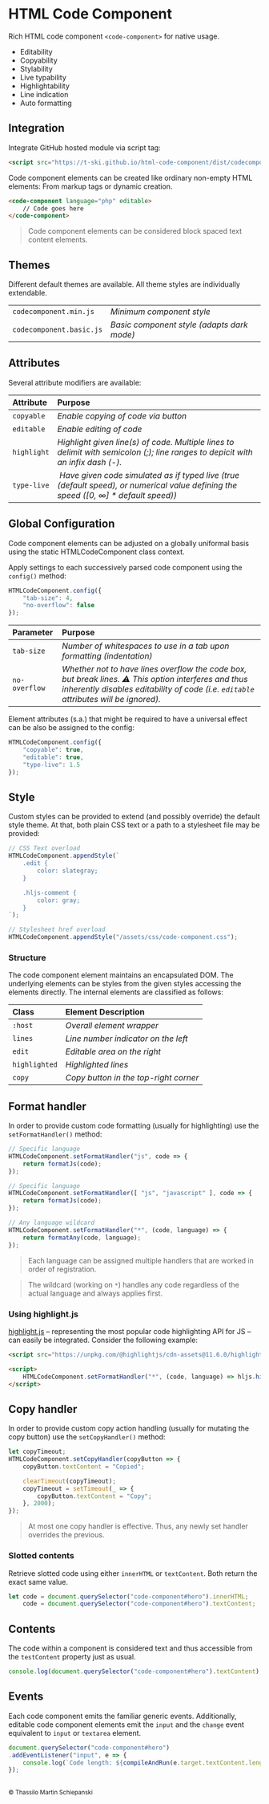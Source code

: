 # HTML Code Component

Rich HTML code component `<code-component>` for native usage.

- Editability
- Copyability
- Stylability
- Live typability
- Highlightability
- Line indication
- Auto formatting

## Integration

Integrate GitHub hosted module via script tag:

``` html
<script src="https://t-ski.github.io/html-code-component/dist/codecomponent.basic.js"></script>
```

Code component elements can be created like ordinary non-empty HTML elements: From markup tags or dynamic creation.

``` html
<code-component language="php" editable>
    // Code goes here
</code-component>
```

> Code component elements can be considered block spaced text content elements.

## Themes

Different default themes are available. All theme styles are individually extendable.

|    |    |
| :- | :- |
| `codecomponent.min.js`   | *Minimum component style*       |
| `codecomponent.basic.js` | *Basic component style (adapts dark mode)* |

## Attributes

Several attribute modifiers are available:

| Attribute | Purpose |
| :--- | :------ |
| `copyable` | *Enable copying of code via button* |
| `editable` | *Enable editing of code* |
| `highlight` | *Highlight given line(s) of code. Multiple lines to delimit with semicolon (;); line ranges to depicit with an infix dash (-).* |
| `type-live`| *Have given code simulated as if typed live (true (default speed), or numerical value defining the speed ([0, ∞] * default speed))* |

## Global Configuration

Code component elements can be adjusted on a globally uniformal basis using the static HTMLCodeComponent class context.  
  
Apply settings to each successively parsed code component using the `config()` method: 

``` js
HTMLCodeComponent.config({
    "tab-size": 4,
    "no-overflow": false
});
```

| Parameter | Purpose |
| :--- | :------ |
| `tab-size` | *Number of whitespaces to use in a tab upon formatting (indentation)* |
| `no-overflow` | *Whether not to have lines overflow the code box, but break lines. :warning: This option interferes and thus inherently disables editability of code (i.e. `editable` attributes will be ignored).* |

Element attributes (s.a.) that might be required to have a universal effect can be also be assigned to the config:

``` js
HTMLCodeComponent.config({
    "copyable": true,
    "editable": true,
    "type-live": 1.5
});
```

## Style

Custom styles can be provided to extend (and possibly override) the default style theme. At that, both plain CSS text or a path to a stylesheet file may be provided:

``` js
// CSS Text overload
HTMLCodeComponent.appendStyle(`
    .edit {
        color: slategray;
    }

    .hljs-comment {
        color: gray;
    }
`);

// Stylesheet href overload
HTMLCodeComponent.appendStyle("/assets/css/code-component.css");
```

### Structure

The code component element maintains an encapsulated DOM. The underlying elements can be styles from the given styles accessing the elements directly. The internal elements are classified as follows:

| Class | Element Description |
| :--- | :------------------- |
| `:host` | *Overall element wrapper* |
| `lines` | *Line number indicator on the left* |
| `edit` | *Editable area on the right* |
| `highlighted` | *Highlighted lines* |
| `copy` | *Copy button in the top-right corner* |

## Format handler

In order to provide custom code formatting (usually for highlighting) use the `setFormatHandler()` method:

``` js
// Specific language
HTMLCodeComponent.setFormatHandler("js", code => {
    return formatJs(code);
});

// Specific language
HTMLCodeComponent.setFormatHandler([ "js", "javascript" ], code => {
    return formatJs(code);
});

// Any language wildcard
HTMLCodeComponent.setFormatHandler("*", (code, language) => {
    return formatAny(code, language);
});
```

> Each language can be assigned multiple handlers that are worked in order of registration.

> The wildcard (working on `*`) handles any code regardless of the actual language and always applies first.

### Using highlight.js

[highlight.js](https://highlightjs.org/) – representing the most popular code highlighting API for JS – can easily be integrated. Consider the following example:

``` html
<script src="https://unpkg.com/@highlightjs/cdn-assets@11.6.0/highlight.min.js"></script>

<script>
    HTMLCodeComponent.setFormatHandler("*", (code, language) => hljs.highlight(code, { language }).value);
</script>
```

## Copy handler

In order to provide custom copy action handling (usually for mutating the copy button) use the `setCopyHandler()` method:

``` js
let copyTimeout;
HTMLCodeComponent.setCopyHandler(copyButton => {
    copyButton.textContent = "Copied";

    clearTimeout(copyTimeout);
    copyTimeout = setTimeout(_ => {
        copyButton.textContent = "Copy";
    }, 2000);
});
```

> At most one copy handler is effective. Thus, any newly set handler overrides the previous.

### Slotted contents

Retrieve slotted code using either `innerHTML` or `textContent`. Both return the exact same value.

``` js
let code = document.querySelector("code-component#hero").innerHTML;
    code = document.querySelector("code-component#hero").textContent;
```

## Contents

The code within a component is considered text and thus accessible from the `testContent` property just as usual.

``` js
console.log(document.querySelector("code-component#hero").textContent);
```


## Events

Each code component emits the familiar generic events. Additionally, editable code component elements emit the `input` and the `change` event equivalent to `input` or `textarea` element.

``` js
document.querySelector("code-component#hero")
.addEventListener("input", e => {
    console.log(`Code length: ${compileAndRun(e.target.textContent.length)}`);
});
```

## 

<sub>© Thassilo Martin Schiepanski</sub>
